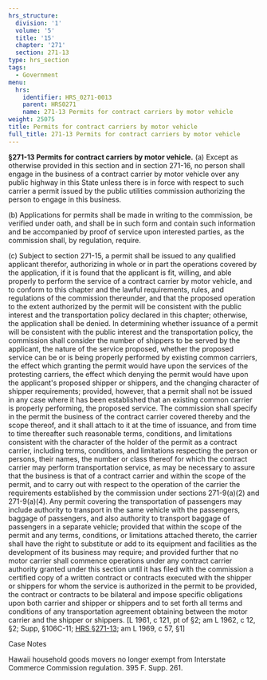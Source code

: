 ```yaml
---
hrs_structure:
  division: '1'
  volume: '5'
  title: '15'
  chapter: '271'
  section: 271-13
type: hrs_section
tags:
  - Government
menu:
  hrs:
    identifier: HRS_0271-0013
    parent: HRS0271
    name: 271-13 Permits for contract carriers by motor vehicle
weight: 25075
title: Permits for contract carriers by motor vehicle
full_title: 271-13 Permits for contract carriers by motor vehicle
---
```

**§271-13 Permits for contract carriers by motor vehicle.** (a) Except as otherwise provided in this section and in section 271-16, no person shall engage in the business of a contract carrier by motor vehicle over any public highway in this State unless there is in force with respect to such carrier a permit issued by the public utilities commission authorizing the person to engage in this business.

(b) Applications for permits shall be made in writing to the commission, be verified under oath, and shall be in such form and contain such information and be accompanied by proof of service upon interested parties, as the commission shall, by regulation, require.

(c) Subject to section 271-15, a permit shall be issued to any qualified applicant therefor, authorizing in whole or in part the operations covered by the application, if it is found that the applicant is fit, willing, and able properly to perform the service of a contract carrier by motor vehicle, and to conform to this chapter and the lawful requirements, rules, and regulations of the commission thereunder, and that the proposed operation to the extent authorized by the permit will be consistent with the public interest and the transportation policy declared in this chapter; otherwise, the application shall be denied. In determining whether issuance of a permit will be consistent with the public interest and the transportation policy, the commission shall consider the number of shippers to be served by the applicant, the nature of the service proposed, whether the proposed service can be or is being properly performed by existing common carriers, the effect which granting the permit would have upon the services of the protesting carriers, the effect which denying the permit would have upon the applicant's proposed shipper or shippers, and the changing character of shipper requirements; provided, however, that a permit shall not be issued in any case where it has been established that an existing common carrier is properly performing, the proposed service. The commission shall specify in the permit the business of the contract carrier covered thereby and the scope thereof, and it shall attach to it at the time of issuance, and from time to time thereafter such reasonable terms, conditions, and limitations consistent with the character of the holder of the permit as a contract carrier, including terms, conditions, and limitations respecting the person or persons, their names, the number or class thereof for which the contract carrier may perform transportation service, as may be necessary to assure that the business is that of a contract carrier and within the scope of the permit, and to carry out with respect to the operation of the carrier the requirements established by the commission under sections 271-9(a)(2) and 271-9(a)(4). Any permit covering the transportation of passengers may include authority to transport in the same vehicle with the passengers, baggage of passengers, and also authority to transport baggage of passengers in a separate vehicle; provided that within the scope of the permit and any terms, conditions, or limitations attached thereto, the carrier shall have the right to substitute or add to its equipment and facilities as the development of its business may require; and provided further that no motor carrier shall commence operations under any contract carrier authority granted under this section until it has filed with the commission a certified copy of a written contract or contracts executed with the shipper or shippers for whom the service is authorized in the permit to be provided, the contract or contracts to be bilateral and impose specific obligations upon both carrier and shipper or shippers and to set forth all terms and conditions of any transportation agreement obtaining between the motor carrier and the shipper or shippers. [L 1961, c 121, pt of §2; am L 1962, c 12, §2; Supp, §106C-11; [HRS §271-13](/title-15/chapter-271/section-271-13/); am L 1969, c 57, §1]

Case Notes

Hawaii household goods movers no longer exempt from Interstate Commerce Commission regulation. 395 F. Supp. 261.